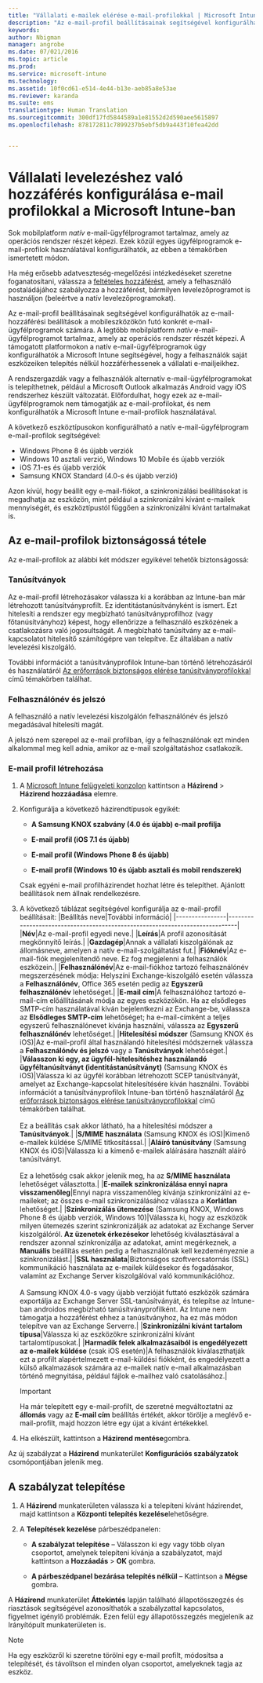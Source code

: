 ```yaml
---
title: "Vállalati e-mailek elérése e-mail-profilokkal | Microsoft Intune"
description: "Az e-mail-profil beállításainak segítségével konfigurálhatók az e-mail-hozzáférési beállítások a mobileszközökön futó konkrét e-mail-ügyfélprogramok számára."
keywords: 
author: Nbigman
manager: angrobe
ms.date: 07/021/2016
ms.topic: article
ms.prod: 
ms.service: microsoft-intune
ms.technology: 
ms.assetid: 10f0cd61-e514-4e44-b13e-aeb85a8e53ae
ms.reviewer: karanda
ms.suite: ems
translationtype: Human Translation
ms.sourcegitcommit: 300df17fd5844589a1e81552d2d590aee5615897
ms.openlocfilehash: 878172811c7899237b5ebf5db9a443f10fea42dd


---
```


# Vállalati levelezéshez való hozzáférés konfigurálása e-mail profilokkal a Microsoft Intune-ban
Sok mobilplatform *natív* e-mail-ügyfélprogramot tartalmaz, amely az operációs rendszer részét képezi.  Ezek közül egyes ügyfélprogramok e-mail-profilok használatával konfigurálhatók, az ebben a témakörben ismertetett módon.

Ha még erősebb adatveszteség-megelőzési intézkedéseket szeretne foganatosítani, válassza a [feltételes hozzáférést](restrict-access-to-email-and-o365-services-with-microsoft-intune.md), amely a felhasználó postaládájához szabályozza a hozzáférést, bármilyen levelezőprogramot is használjon (beleértve a natív levelezőprogramokat).

Az e-mail-profil beállításainak segítségével konfigurálhatók az e-mail-hozzáférési beállítások a mobileszközökön futó konkrét e-mail-ügyfélprogramok számára. A legtöbb mobilplatform *natív* e-mail-ügyfélprogramot tartalmaz, amely az operációs rendszer részét képezi.  A támogatott platformokon a natív e-mail-ügyfélprogramok úgy konfigurálhatók a Microsoft Intune segítségével, hogy a felhasználók saját eszközeiken telepítés nélkül hozzáférhessenek a vállalati e-mailjeikhez.  

A rendszergazdák vagy a felhasználók alternatív e-mail-ügyfélprogramokat is telepíthetnek, például a Microsoft Outlook alkalmazás Android vagy iOS rendszerhez készült változatát.  Előfordulhat, hogy ezek az e-mail-ügyfélprogramok nem támogatják az e-mail-profilokat, és nem konfigurálhatók a Microsoft Intune e-mail-profilok használatával.  

A következő eszköztípusokon konfigurálható a natív e-mail-ügyfélprogram e-mail-profilok segítségével:
-   Windows Phone 8 és újabb verziók
-   Windows 10 asztali verzió, Windows 10 Mobile és újabb verziók
-   iOS 7.1-es és újabb verziók
-   Samsung KNOX Standard (4.0-s és újabb verzió)


Azon kívül, hogy beállít egy e-mail-fiókot, a szinkronizálási beállításokat is megadhatja az eszközön, mint például a szinkronizálni kívánt e-mailek mennyiségét, és eszköztípustól függően a szinkronizálni kívánt tartalmakat is.

## Az e-mail-profilok biztonságossá tétele
Az e-mail-profilok az alábbi két módszer egyikével tehetők biztonságossá:

### Tanúsítványok
Az e-mail-profil létrehozásakor válassza ki a korábban az Intune-ban már létrehozott tanúsítványprofilt. Ez identitástanúsítványként is ismert. Ezt hitelesíti a rendszer egy megbízható tanúsítványprofilhoz (vagy főtanúsítványhoz) képest, hogy ellenőrizze a felhasználó eszközének a csatlakozásra való jogosultságát. A megbízható tanúsítvány az e-mail-kapcsolatot hitelesítő számítógépre van telepítve. Ez általában a natív levelezési kiszolgáló.

További információt a tanúsítványprofilok Intune-ban történő létrehozásáról és használatáról [Az erőforrások biztonságos elérése tanúsítványprofilokkal](secure-resource-access-with-certificate-profiles.md) című témakörben találhat.

### Felhasználónév és jelszó
A felhasználó a natív levelezési kiszolgálón felhasználónév és jelszó megadásával hitelesíti magát.

A jelszó nem szerepel az e-mail profilban, így a felhasználónak ezt minden alkalommal meg kell adnia, amikor az e-mail szolgáltatáshoz csatlakozik.

### E-mail profil létrehozása

1.  A [Microsoft Intune felügyeleti konzolon](https://manage.microsoft.com) kattintson a **Házirend** &gt; **Házirend hozzáadása** elemre.

2.  Konfigurálja a következő házirendtípusok egyikét:

    -   **A Samsung KNOX szabvány (4.0 és újabb) e-mail profilja**

    -   **E-mail profil (iOS 7.1 és újabb)**

    -   **E-mail profil (Windows Phone 8 és újabb)**

    -   **E-mail profil (Windows 10 és újabb asztali és mobil rendszerek)**

    Csak egyéni e-mail profilházirendet hozhat létre és telepíthet. Ajánlott beállítások nem állnak rendelkezésre.

3.  A következő táblázat segítségével konfigurálja az e-mail-profil beállításait:
    |Beállítás neve|További információ|
    |----------------|-----------------------------------------------------------------------------|
    |**Név**|Az e-mail-profil egyedi neve.|
    |**Leírás**|A profil azonosítását megkönnyítő leírás.|
    |**Gazdagép**|Annak a vállalati kiszolgálónak az állomásneve, amelyen a natív e-mail-szolgáltatást fut.|
    |**Fióknév**|Az e-mail-fiók megjelenítendő neve. Ez fog megjelenni a felhasználók eszközein.|
    |**Felhasználónév**|Az e-mail-fiókhoz tartozó felhasználónév megszerzésének módja: Helyszíni Exchange-kiszolgáló esetén válassza a **Felhasználónév**, Office 365 esetén pedig az **Egyszerű felhasználónév** lehetőséget.|
    |**E-mail cím**|A felhasználóhoz tartozó e-mail-cím előállításának módja az egyes eszközökön. Ha az elsődleges SMTP-cím használatával kíván bejelentkezni az Exchange-be, válassza az **Elsődleges SMTP-cím** lehetőséget; ha e-mail-címként a teljes egyszerű felhasználónevet kívánja használni, válassza az **Egyszerű felhasználónév** lehetőséget.|
    |**Hitelesítési módszer** (Samsung KNOX és iOS)|Az e-mail-profil által használandó hitelesítési módszernek válassza a **Felhasználónév és jelszó** vagy a **Tanúsítványok** lehetőséget.|
    |**Válasszon ki egy, az ügyfél-hitelesítéshez használandó ügyféltanúsítványt (identitástanúsítványt)** (Samsung KNOX és iOS)|Válassza ki az ügyfél korábban létrehozott SCEP tanúsítványát, amelyet az Exchange-kapcsolat hitelesítésére kíván használni. További információt a tanúsítványprofilok Intune-ban történő használatáról [Az erőforrások biztonságos elérése tanúsítványprofilokkal](secure-resource-access-with-certificate-profiles.md) című témakörben találhat.<br /><br />Ez a beállítás csak akkor látható, ha a hitelesítési módszer a **Tanúsítványok**.|
    |**S/MIME használata** (Samsung KNOX és iOS)|Kimenő e-mailek küldése S/MIME titkosítással.|
    |**Aláíró tanúsítvány** (Samsung KNOX és iOS)|Válassza ki a kimenő e-mailek aláírására használt aláíró tanúsítványt.<br /><br />Ez a lehetőség csak akkor jelenik meg, ha az **S/MIME használata** lehetőséget választotta.|
    |**E-mailek szinkronizálása ennyi napra visszamenőleg**|Ennyi napra visszamenőleg kívánja szinkronizálni az e-maileket; az összes e-mail szinkronizálásához válassza a **Korlátlan** lehetőséget.|
    |**Szinkronizálás ütemezése** (Samsung KNOX, Windows Phone 8 és újabb verziók, Windows 10)|Válassza ki, hogy az eszközök milyen ütemezés szerint szinkronizálják az adatokat az Exchange Server kiszolgálóról. **Az üzenetek érkezésekor** lehetőség kiválasztásával a rendszer azonnal szinkronizálja az adatokat, amint megérkeznek, a **Manuális** beállítás esetén pedig a felhasználónak kell kezdeményeznie a szinkronizálást.|
    |**SSL használata**|Biztonságos szoftvercsatornás (SSL) kommunikáció használata az e-mailek küldésekor és fogadásakor, valamint az Exchange Server kiszolgálóval való kommunikációhoz.<br /><br />A Samsung KNOX 4.0-s vagy újabb verzióját futtató eszközök számára exportálja az Exchange Server SSL-tanúsítványát, és telepítse az Intune-ban androidos megbízható tanúsítványprofilként. Az Intune nem támogatja a hozzáférést ehhez a tanúsítványhoz, ha ez más módon telepítve van az Exchange Serverre.|
    |**Szinkronizálni kívánt tartalom típusa**|Válassza ki az eszközökre szinkronizálni kívánt tartalomtípusokat.|
    |**Harmadik felek alkalmazásaiból is engedélyezett az e-mailek küldése** (csak iOS esetén)|A felhasználók kiválaszthatják ezt a profilt alapértelmezett e-mail-küldési fiókként, és engedélyezett a külső alkalmazások számára az e-mailek natív e-mail alkalmazásban történő megnyitása, például fájlok e-mailhez való csatolásához.|

    > [!IMPORTANT]
    > Ha már telepített egy e-mail-profilt, de szeretné megváltoztatni az **állomás** vagy az **E-mail cím** beállítás értékét, akkor törölje a meglévő e-mail-profilt, majd hozzon létre egy újat a kívánt értékekkel.

4.  Ha elkészült, kattintson a **Házirend mentése**gombra.

Az új szabályzat a **Házirend** munkaterület **Konfigurációs szabályzatok** csomópontjában jelenik meg.

## A szabályzat telepítése

1.  A **Házirend** munkaterületen válassza ki a telepíteni kívánt házirendet, majd kattintson a **Központi telepítés kezelése**lehetőségre.

2.  A **Telepítések kezelése** párbeszédpanelen:

    -   **A szabályzat telepítése** – Válasszon ki egy vagy több olyan csoportot, amelynek telepíteni kívánja a szabályzatot, majd kattintson a **Hozzáadás** &gt; **OK** gombra.

    -   **A párbeszédpanel bezárása telepítés nélkül** – Kattintson a **Mégse** gombra.

A **Házirend** munkaterület **Áttekintés** lapján található állapotösszegzés és riasztások segítségével azonosíthatók a szabályzattal kapcsolatos, figyelmet igénylő problémák. Ezen felül egy állapotösszegzés megjelenik az Irányítópult munkaterületen is.

> [!NOTE]
> Ha egy eszközről ki szeretne törölni egy e-mail profilt, módosítsa a telepítését, és távolítson el minden olyan csoportot, amelyeknek tagja az eszköz.



<!--HONumber=Jul16_HO4-->


